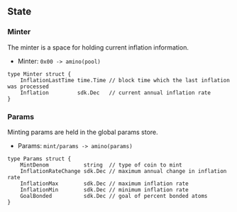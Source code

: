 ## State

### Minter

The minter is a space for holding current inflation information.

 - Minter: `0x00 -> amino(pool)`

```golang
type Minter struct {
	InflationLastTime time.Time // block time which the last inflation was processed
	Inflation         sdk.Dec   // current annual inflation rate
}
```

### Params

Minting params are held in the global params store. 

 - Params: `mint/params -> amino(params)`

```golang
type Params struct {
	MintDenom           string  // type of coin to mint
	InflationRateChange sdk.Dec // maximum annual change in inflation rate
	InflationMax        sdk.Dec // maximum inflation rate
	InflationMin        sdk.Dec // minimum inflation rate
	GoalBonded          sdk.Dec // goal of percent bonded atoms
}
```

